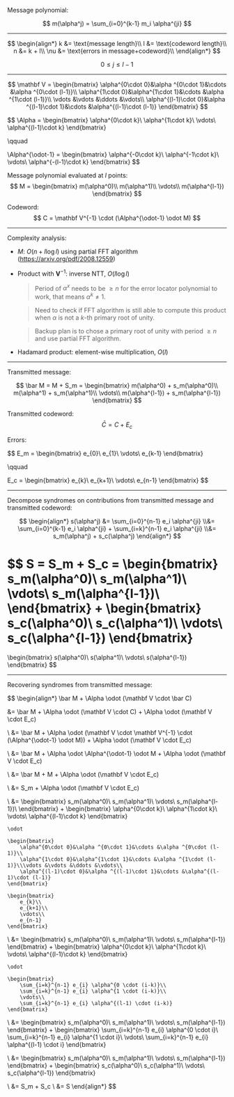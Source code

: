 Message polynomial:

$$
m(\alpha^j) = \sum_{i=0}^{k-1} m_i \alpha^{ji}
$$

---


$$
\begin{align*}
    k &= \text{message length}\\
    l &= \text{codeword length}\\
    n &= k + l\\
    \nu &= \text{errors in message+codeword}\\
\end{align*}
$$

$$
0 \leq j \leq l-1
$$

---


$$
\mathbf V =
\begin{bmatrix}
    \alpha^{0\cdot 0}&\alpha ^{0\cdot 1}&\cdots &\alpha ^{0\cdot (l-1)}\\
    \alpha^{1\cdot 0}&\alpha^{1\cdot 1}&\cdots &\alpha ^{1\cdot (l-1)}\\
    \vdots &\vdots &\ddots &\vdots\\
    \alpha^{(l-1)\cdot 0}&\alpha ^{(l-1)\cdot 1}&\cdots &\alpha^{(l-1)\cdot (l-1)}
\end{bmatrix}
$$


$$
\Alpha =
\begin{bmatrix}
    \alpha^{0\cdot k}\\
    \alpha^{1\cdot k}\\
    \vdots\\
    \alpha^{(l-1)\cdot k}
\end{bmatrix}

\qquad

\Alpha^{\odot-1} =
\begin{bmatrix}
    \alpha^{-0\cdot k}\\
    \alpha^{-1\cdot k}\\
    \vdots\\
    \alpha^{-(l-1)\cdot k}
\end{bmatrix}
$$

Message polynomial evaluated at $l$ points:
$$
M =
\begin{bmatrix}
    m(\alpha^0)\\
    m(\alpha^1)\\
    \vdots\\
    m(\alpha^{l-1})
\end{bmatrix}
$$

Codeword:
$$
C = \mathbf V^{-1} \cdot (\Alpha^{\odot-1} \odot M)
$$

---

Complexity analysis:

- $M$: $O(n + l\log l)$ using partial FFT algorithm (https://arxiv.org/pdf/2008.12559)

- Product with $\mathbf V^{-1}$: inverse NTT, $O(l\log l)$

    > Period of $\alpha^x$ needs to be $\geq n$ for the error locator polynomial to work, that means $\alpha^k \neq 1$.

    > Need to check if FFT algorithm is still able to compute this product when $\alpha$ is not a $k$-th primary root of unity.

    > Backup plan is to chose a primary root of unity with period $\geq n$ and use partial FFT algorithm.

- Hadamard product: element-wise multiplication, $O(l)$

---


Transmitted message:

$$
\bar M = M + S_m =
\begin{bmatrix}
    m(\alpha^0) + s_m(\alpha^0)\\
    m(\alpha^1) + s_m(\alpha^1)\\
    \vdots\\
    m(\alpha^{l-1}) + s_m(\alpha^{l-1})
\end{bmatrix}
$$

Transmitted codeword:
$$
\bar C = C + E_c
$$


Errors:

$$
E_m =
\begin{bmatrix}
    e_{0}\\
    e_{1}\\
    \vdots\\
    e_{k-1}
\end{bmatrix}

\qquad

E_c =
\begin{bmatrix}
    e_{k}\\
    e_{k+1}\\
    \vdots\\
    e_{n-1}
\end{bmatrix}
$$

---


Decompose syndromes on contributions from transmitted message and transmitted codeword:

$$
\begin{align*}
    s(\alpha^j)
    &= \sum_{i=0}^{n-1} e_i \alpha^{ji}
    \\&= \sum_{i=0}^{k-1} e_i \alpha^{ji} + \sum_{i=k}^{n-1} e_i \alpha^{ji}
    \\&= s_m(\alpha^j) + s_c(\alpha^j)
\end{align*}
$$


$$
S = S_m + S_c =
\begin{bmatrix}
    s_m(\alpha^0)\\
    s_m(\alpha^1)\\
    \vdots\\
    s_m(\alpha^{l-1})\\
\end{bmatrix}
+
\begin{bmatrix}
    s_c(\alpha^0)\\
    s_c(\alpha^1)\\
    \vdots\\
    s_c(\alpha^{l-1})
\end{bmatrix}
=
\begin{bmatrix}
    s(\alpha^0)\\
    s(\alpha^1)\\
    \vdots\\
    s(\alpha^{l-1})
\end{bmatrix}
$$


---

Recovering syndromes from transmitted message:

$$
\begin{align*}
\bar M + \Alpha \odot (\mathbf V \cdot \bar C)

&= \bar M + \Alpha \odot (\mathbf V \cdot C) + \Alpha \odot (\mathbf V \cdot E_c)

\\ &= \bar M + \Alpha \odot (\mathbf V \cdot \mathbf V^{-1} \cdot (\Alpha^{\odot-1} \odot M)) + \Alpha \odot (\mathbf V \cdot E_c)

\\ &= \bar M + \Alpha \odot \Alpha^{\odot-1} \odot M + \Alpha \odot (\mathbf V \cdot E_c)

\\ &= \bar M + M + \Alpha \odot (\mathbf V \cdot E_c)

\\ &= S_m + \Alpha \odot (\mathbf V \cdot E_c)

\\ &=
    \begin{bmatrix}
        s_m(\alpha^0)\\
        s_m(\alpha^1)\\
        \vdots\\
        s_m(\alpha^{l-1})\\
    \end{bmatrix}
    +
    \begin{bmatrix}
        \alpha^{0\cdot k}\\
        \alpha^{1\cdot k}\\
        \vdots\\
        \alpha^{(l-1)\cdot k}
    \end{bmatrix}

    \odot

    \begin{bmatrix}
        \alpha^{0\cdot 0}&\alpha ^{0\cdot 1}&\cdots &\alpha ^{0\cdot (l-1)}\\
        \alpha^{1\cdot 0}&\alpha^{1\cdot 1}&\cdots &\alpha ^{1\cdot (l-1)}\\\vdots &\vdots &\ddots &\vdots\\
        \alpha^{(l-1)\cdot 0}&\alpha ^{(l-1)\cdot 1}&\cdots &\alpha^{(l-1)\cdot (l-1)}
    \end{bmatrix}

    \begin{bmatrix}
        e_{k}\\
        e_{k+1}\\
        \vdots\\
        e_{n-1}
    \end{bmatrix}

\\ &=
    \begin{bmatrix}
        s_m(\alpha^0)\\
        s_m(\alpha^1)\\
        \vdots\\
        s_m(\alpha^{l-1})
    \end{bmatrix}
    +
    \begin{bmatrix}
        \alpha^{0\cdot k}\\
        \alpha^{1\cdot k}\\
        \vdots\\
        \alpha^{(l-1)\cdot k}
    \end{bmatrix}

    \odot

    \begin{bmatrix}
        \sum_{i=k}^{n-1} e_{i} \alpha^{0 \cdot (i-k)}\\
        \sum_{i=k}^{n-1} e_{i} \alpha^{1 \cdot (i-k)}\\
        \vdots\\
        \sum_{i=k}^{n-1} e_{i} \alpha^{(l-1) \cdot (i-k)}
    \end{bmatrix}

\\ &=
    \begin{bmatrix}
        s_m(\alpha^0)\\
        s_m(\alpha^1)\\
        \vdots\\
        s_m(\alpha^{l-1})
    \end{bmatrix}
    +
    \begin{bmatrix}
        \sum_{i=k}^{n-1} e_{i} \alpha^{0 \cdot i}\\
        \sum_{i=k}^{n-1} e_{i} \alpha^{1 \cdot i}\\
        \vdots\\
        \sum_{i=k}^{n-1} e_{i} \alpha^{(l-1) \cdot i}
    \end{bmatrix}

\\ &=
    \begin{bmatrix}
        s_m(\alpha^0)\\
        s_m(\alpha^1)\\
        \vdots\\
        s_m(\alpha^{l-1})
    \end{bmatrix}
    +
    \begin{bmatrix}
        s_c(\alpha^0)\\
        s_c(\alpha^1)\\
        \vdots\\
        s_c(\alpha^{l-1})
    \end{bmatrix}

\\ &= S_m + S_c
\\ &= S
\end{align*}
$$

